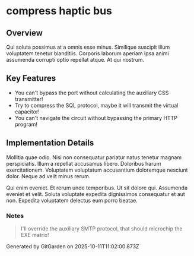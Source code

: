 # compress haptic bus

## Overview
Qui soluta possimus at a omnis esse minus. Similique suscipit illum voluptatem tenetur blanditiis. Corporis laborum aperiam ipsa animi assumenda corrupti optio repellat atque. At qui nostrum.

## Key Features
- You can't bypass the port without calculating the auxiliary CSS transmitter!
- Try to compress the SQL protocol, maybe it will transmit the virtual capacitor!
- You can't navigate the circuit without bypassing the primary HTTP program!

## Implementation Details
Mollitia quae odio. Nisi non consequatur pariatur natus tenetur magnam perspiciatis. Illum a repellat accusamus libero. Doloribus harum exercitationem. Voluptatem voluptatum accusantium doloremque nesciunt dolor. Neque ad velit minus rerum.
 Qui enim eveniet. Et rerum unde temporibus. Ut sit dolore qui. Assumenda eveniet et velit. Soluta voluptate expedita dignissimos consequatur et aut non. Expedita voluptatem delectus eum porro beatae.

### Notes
> I'll override the auxiliary SMTP protocol, that should microchip the EXE matrix!

Generated by GitGarden on 2025-10-11T11:02:00.873Z
